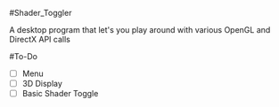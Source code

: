 #Shader_Toggler

A desktop program that let's you play around with 
various OpenGL and DirectX API calls

#To-Do
- [ ] Menu
- [ ] 3D Display
- [ ] Basic Shader Toggle 
